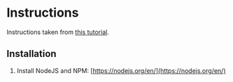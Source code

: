 # Instructions

Instructions taken from [this tutorial](https://medium.com/@haybams/build-a-restful-api-with-node-js-and-express-js-d7e59c7a3dfb).

## Installation
1. Install NodeJS and NPM: [https://nodejs.org/en/](https://nodejs.org/en/)

